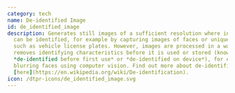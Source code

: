 ```yaml
---
category: tech
name: De-identified Image
id: de_identified_image
description: Generates still images of a sufficient resolution where individuals
  can be identified, for example by capturing images of faces or unique numbers
  such as vehicle license plates. However, images are processed in a way that
  removes identifying characteristics before it is used or stored (known as
  *de-identified before first use* or *de-identified on device*), for example by
  blurring faces using computer vision. Find out more about de-identification
  [here](https://en.wikipedia.org/wiki/De-identification).
icon: /dtpr-icons/de_identified_image.svg
---
```

